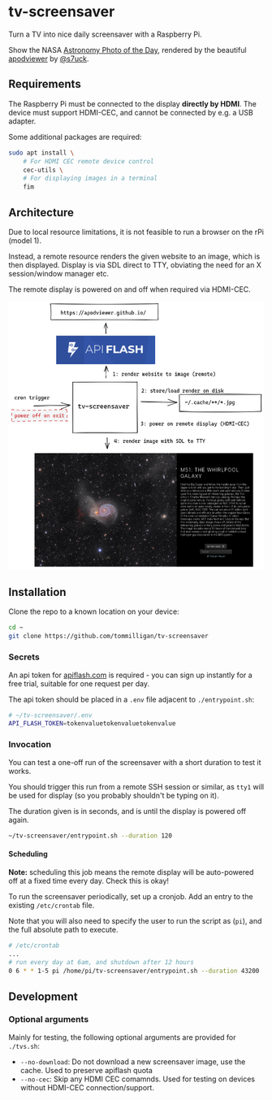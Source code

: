 # tv-screensaver

Turn a TV into nice daily screensaver with a Raspberry Pi.

Show the NASA [Astronomy Photo of the Day](https://apod.nasa.gov/apod/astropix.html), rendered by the beautiful [apodviewer](https://apod.nasa.gov/apod/astropix.html) by [@s7uck](https://github.com/s7uck/apod-viewer).

## Requirements

The Raspberry Pi must be connected to the display **directly by HDMI**. The device must support HDMI-CEC, and cannot be connected by e.g. a USB adapter.

Some additional packages are required:

```bash
sudo apt install \
    # For HDMI CEC remote device control
    cec-utils \
    # For displaying images in a terminal
    fim
```

## Architecture

Due to local resource limitations, it is not feasible to run a browser on the rPi (model 1).

Instead, a remote resource renders the given website to an image, which is then displayed.
Display is via SDL direct to TTY, obviating the need for an X session/window manager etc.

The remote display is powered on and off when required via HDMI-CEC.

![tv-screensaver architecture diagram](./architecture.png)

## Installation

Clone the repo to a known location on your device:

```bash
cd ~
git clone https://github.com/tommilligan/tv-screensaver
```

### Secrets

An api token for [apiflash.com](https://apiflash.com/) is required - you can sign up instantly for a free trial, suitable for one request per day.

The api token should be placed in a `.env` file adjacent to `./entrypoint.sh`:

```bash
# ~/tv-screensaver/.env
API_FLASH_TOKEN=tokenvaluetokenvaluetokenvalue
```

### Invocation

You can test a one-off run of the screensaver with a short duration to test it works.

You should trigger this run from a remote SSH session or similar, as `tty1` will be used for display (so you probably shouldn't be typing on it).

The duration given is in seconds, and is until the display is powered off again.

```bash
~/tv-screensaver/entrypoint.sh --duration 120
```

#### Scheduling

**Note:** scheduling this job means the remote display will be auto-powered off at a fixed time every day. Check this is okay!

To run the screensaver periodically, set up a cronjob. Add an entry to the existing `/etc/crontab` file.

Note that you will also need to specify the user to run the script as (`pi`), and the full absolute path to execute.

```bash
# /etc/crontab
...
# run every day at 6am, and shutdown after 12 hours
0 6 * * 1-5 pi /home/pi/tv-screensaver/entrypoint.sh --duration 43200
```

## Development

### Optional arguments

Mainly for testing, the following optional arguments are provided for `./tvs.sh`:

- `--no-download`: Do not download a new screensaver image, use the cache. Used to preserve apiflash quota
- `--no-cec`: Skip any HDMI CEC comamnds. Used for testing on devices without HDMI-CEC connection/support.
